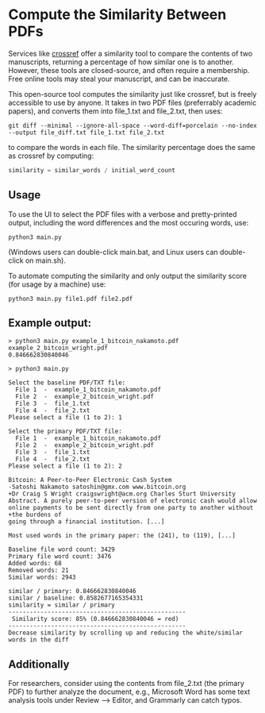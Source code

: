 # Compute the Similarity Between PDFs
Services like [crossref](https://www.crossref.org/services/similarity-check/) offer a similarity tool to compare the contents of two manuscripts, returning a percentage of how similar one is to another. However, these tools are closed-source, and often require a membership. Free online tools may steal your manuscript, and can be inaccurate.

This open-source tool computes the similarity just like crossref, but is freely accessible to use by anyone. It takes in two PDF files (preferrably academic papers), and converts them into file_1.txt and file_2.txt, then uses:

```console
git diff --minimal --ignore-all-space --word-diff=porcelain --no-index --output file_diff.txt file_1.txt file_2.txt
```

to compare the words in each file. The similarity percentage does the same as crossref by computing:

```python
similarity = similar_words / initial_word_count
```

## Usage
To use the UI to select the PDF files with a verbose and pretty-printed output, including the word differences and the most occuring words, use:
```console
python3 main.py
```
(Windows users can double-click main.bat, and Linux users can double-click on main.sh).

To automate computing the similarity and only output the similarity score (for usage by a machine) use:
```console
python3 main.py file1.pdf file2.pdf
```

## Example output:
```
> python3 main.py example_1_bitcoin_nakamoto.pdf example_2_bitcoin_wright.pdf
0.846662830840046

> python3 main.py

Select the baseline PDF/TXT file:
  File 1  -  example_1_bitcoin_nakamoto.pdf
  File 2  -  example_2_bitcoin_wright.pdf
  File 3  -  file_1.txt
  File 4  -  file_2.txt
Please select a file (1 to 2): 1

Select the primary PDF/TXT file:
  File 1  -  example_1_bitcoin_nakamoto.pdf
  File 2  -  example_2_bitcoin_wright.pdf
  File 3  -  file_1.txt
  File 4  -  file_2.txt
Please select a file (1 to 2): 2

Bitcoin: A Peer-to-Peer Electronic Cash System
-Satoshi Nakamoto satoshin@gmx.com www.bitcoin.org
+Dr Craig S Wright craigswright@acm.org Charles Sturt University
Abstract. A purely peer-to-peer version of electronic cash would allow online payments to be sent directly from one party to another without
+the burdens of
going through a financial institution. [...]

Most used words in the primary paper: the (241), to (119), [...]

Baseline file word count: 3429
Primary file word count: 3476
Added words: 68
Removed words: 21
Similar words: 2943

similar / primary: 0.846662830840046
similar / baseline: 0.8582677165354331
similarity = similar / primary
--------------------------------------------------
 Similarity score: 85% (0.846662830840046 = red) 
--------------------------------------------------
Decrease similarity by scrolling up and reducing the white/similar words in the diff
```

## Additionally
For researchers, consider using the contents from file_2.txt (the primary PDF) to further analyze the document, e.g., Microsoft Word has some text analysis tools under Review --> Editor, and Grammarly can catch typos.
